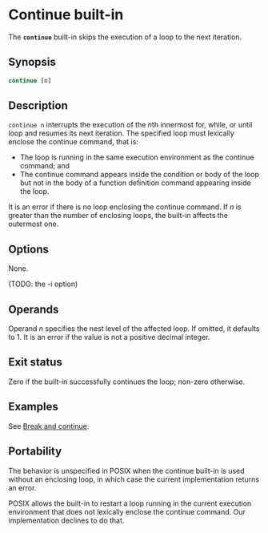 # Continue built-in

The **`continue`** built-in skips the execution of a loop to the next
iteration.

## Synopsis

```sh
continue [n]
```

## Description

`continue n` interrupts the execution of the *n*th innermost for, while, or
until loop and resumes its next iteration.
The specified loop must lexically enclose the continue command, that is:

- The loop is running in the same execution environment as the continue
  command; and
- The continue command appears inside the condition or body of the loop but
  not in the body of a function definition command appearing inside the
  loop.

It is an error if there is no loop enclosing the continue command.
If *n* is greater than the number of enclosing loops, the built-in affects
the outermost one.

## Options

None.

(TODO: the -i option)

## Operands

Operand *n* specifies the nest level of the affected loop.
If omitted, it defaults to 1. It is an error if the value is not a positive
decimal integer.

## Exit status

Zero if the built-in successfully continues the loop; non-zero otherwise.

## Examples

See [Break and continue](../language/commands/loops.md#break-and-continue).

## Portability

The behavior is unspecified in POSIX when the continue built-in is used
without an enclosing loop, in which case the current implementation returns
an error.

POSIX allows the built-in to restart a loop running in the current execution
environment that does not lexically enclose the continue command.
Our implementation declines to do that.
